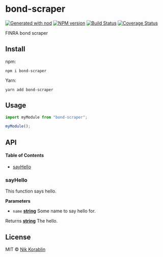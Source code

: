 # bond-scraper

[![Generated with nod](https://img.shields.io/badge/generator-nod-2196F3.svg?style=flat-square)](https://github.com/diegohaz/nod)
[![NPM version](https://img.shields.io/npm/v/bond-scraper.svg?style=flat-square)](https://npmjs.org/package/bond-scraper)
[![Build Status](https://img.shields.io/travis/nikorablin/bond-scraper/master.svg?style=flat-square)](https://travis-ci.org/nikorablin/bond-scraper) [![Coverage Status](https://img.shields.io/codecov/c/github/nikorablin/bond-scraper/master.svg?style=flat-square)](https://codecov.io/gh/nikorablin/bond-scraper/branch/master)

FINRA bond scraper

## Install

npm:

    npm i bond-scraper

Yarn:

    yarn add bond-scraper

## Usage

```js
import myModule from "bond-scraper";

myModule();
```

## API

<!-- Generated by documentation.js. Update this documentation by updating the source code. -->

#### Table of Contents

-   [sayHello](#sayhello)

### sayHello

This function says hello.

**Parameters**

-   `name` **[string](https://developer.mozilla.org/docs/Web/JavaScript/Reference/Global_Objects/String)** Some name to say hello for.

Returns **[string](https://developer.mozilla.org/docs/Web/JavaScript/Reference/Global_Objects/String)** The hello.

## License

MIT © [Nik Korablin](https://github.com/nikorablin)
